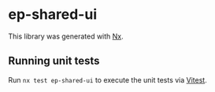 # ep-shared-ui

This library was generated with [Nx](https://nx.dev).

## Running unit tests

Run `nx test ep-shared-ui` to execute the unit tests via [Vitest](https://vitest.dev/).
